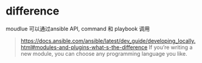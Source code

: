 # difference

moudlue 可以通过ansible API, command 和 playbook 调用
>https://docs.ansible.com/ansible/latest/dev_guide/developing_locally.html#modules-and-plugins-what-s-the-difference
If you’re writing a new module, you can choose any programming language you like.

